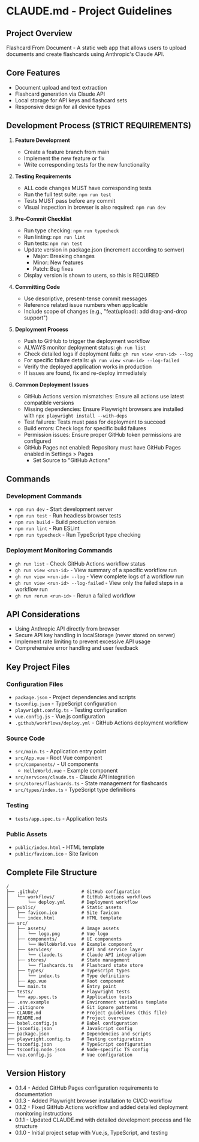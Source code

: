 # CLAUDE.md - Project Guidelines

## Project Overview
Flashcard From Document - A static web app that allows users to upload documents and create flashcards using Anthropic's Claude API.

## Core Features
- Document upload and text extraction
- Flashcard generation via Claude API
- Local storage for API keys and flashcard sets
- Responsive design for all device types

## Development Process (STRICT REQUIREMENTS)

1. **Feature Development**
   - Create a feature branch from main
   - Implement the new feature or fix
   - Write corresponding tests for the new functionality

2. **Testing Requirements**
   - ALL code changes MUST have corresponding tests
   - Run the full test suite: `npm run test`
   - Tests MUST pass before any commit
   - Visual inspection in browser is also required: `npm run dev`

3. **Pre-Commit Checklist**
   - Run type checking: `npm run typecheck`
   - Run linting: `npm run lint`
   - Run tests: `npm run test`
   - Update version in package.json (increment according to semver)
     - Major: Breaking changes
     - Minor: New features
     - Patch: Bug fixes
   - Display version is shown to users, so this is REQUIRED

4. **Committing Code**
   - Use descriptive, present-tense commit messages
   - Reference related issue numbers when applicable
   - Include scope of changes (e.g., "feat(upload): add drag-and-drop support")

5. **Deployment Process**
   - Push to GitHub to trigger the deployment workflow
   - ALWAYS monitor deployment status: `gh run list`
   - Check detailed logs if deployment fails: `gh run view <run-id> --log`
   - For specific failure details: `gh run view <run-id> --log-failed`
   - Verify the deployed application works in production
   - If issues are found, fix and re-deploy immediately
   
6. **Common Deployment Issues**
   - GitHub Actions version mismatches: Ensure all actions use latest compatible versions
   - Missing dependencies: Ensure Playwright browsers are installed with `npx playwright install --with-deps`
   - Test failures: Tests must pass for deployment to succeed
   - Build errors: Check logs for specific build failures
   - Permission issues: Ensure proper GitHub token permissions are configured
   - GitHub Pages not enabled: Repository must have GitHub Pages enabled in Settings > Pages
     - Set Source to "GitHub Actions"

## Commands

### Development Commands
- `npm run dev` - Start development server
- `npm run test` - Run headless browser tests
- `npm run build` - Build production version
- `npm run lint` - Run ESLint
- `npm run typecheck` - Run TypeScript type checking

### Deployment Monitoring Commands
- `gh run list` - Check GitHub Actions workflow status
- `gh run view <run-id>` - View summary of a specific workflow run
- `gh run view <run-id> --log` - View complete logs of a workflow run
- `gh run view <run-id> --log-failed` - View only the failed steps in a workflow run
- `gh run rerun <run-id>` - Rerun a failed workflow

## API Considerations
- Using Anthropic API directly from browser
- Secure API key handling in localStorage (never stored on server)
- Implement rate limiting to prevent excessive API usage
- Comprehensive error handling and user feedback

## Key Project Files

### Configuration Files
- `package.json` - Project dependencies and scripts
- `tsconfig.json` - TypeScript configuration
- `playwright.config.ts` - Testing configuration
- `vue.config.js` - Vue.js configuration
- `.github/workflows/deploy.yml` - GitHub Actions deployment workflow

### Source Code
- `src/main.ts` - Application entry point
- `src/App.vue` - Root Vue component
- `src/components/` - UI components
  - `HelloWorld.vue` - Example component
- `src/services/claude.ts` - Claude API integration
- `src/stores/flashcards.ts` - State management for flashcards
- `src/types/index.ts` - TypeScript type definitions

### Testing
- `tests/app.spec.ts` - Application tests

### Public Assets
- `public/index.html` - HTML template
- `public/favicon.ico` - Site favicon

## Complete File Structure
```
/
├── .github/                # GitHub configuration
│   └── workflows/          # GitHub Actions workflows
│       └── deploy.yml      # Deployment workflow
├── public/                 # Static assets
│   ├── favicon.ico         # Site favicon
│   └── index.html          # HTML template
├── src/
│   ├── assets/             # Image assets
│   │   └── logo.png        # Vue logo
│   ├── components/         # UI components
│   │   └── HelloWorld.vue  # Example component
│   ├── services/           # API and service layer
│   │   └── claude.ts       # Claude API integration
│   ├── stores/             # State management
│   │   └── flashcards.ts   # Flashcard state store
│   ├── types/              # TypeScript types
│   │   └── index.ts        # Type definitions
│   ├── App.vue             # Root component
│   └── main.ts             # Entry point
├── tests/                  # Playwright tests
│   └── app.spec.ts         # Application tests
├── .env.example            # Environment variables template
├── .gitignore              # Git ignore patterns
├── CLAUDE.md               # Project guidelines (this file)
├── README.md               # Project overview
├── babel.config.js         # Babel configuration
├── jsconfig.json           # JavaScript config
├── package.json            # Dependencies and scripts
├── playwright.config.ts    # Testing configuration
├── tsconfig.json           # TypeScript configuration
├── tsconfig.node.json      # Node-specific TS config
└── vue.config.js           # Vue configuration
```

## Version History
- 0.1.4 - Added GitHub Pages configuration requirements to documentation
- 0.1.3 - Added Playwright browser installation to CI/CD workflow
- 0.1.2 - Fixed GitHub Actions workflow and added detailed deployment monitoring instructions
- 0.1.1 - Updated CLAUDE.md with detailed development process and file structure
- 0.1.0 - Initial project setup with Vue.js, TypeScript, and testing